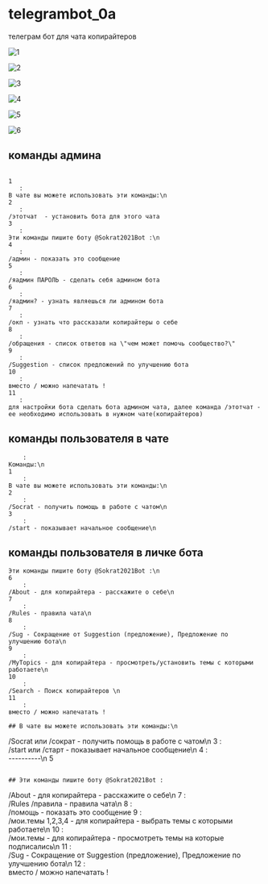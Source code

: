 
# telegrambot_0a
 телеграм бот для чата копирайтеров  
  

![1](https://github.com/s2023alek/telegrambot_0a/blob/69ef89a8b226e84a888367c0ad7bfbb8cd6c834e/README/Screenshot_1.png)

![2](https://github.com/s2023alek/telegrambot_0a/blob/69ef89a8b226e84a888367c0ad7bfbb8cd6c834e/README/Screenshot_2.png)

![3](https://github.com/s2023alek/telegrambot_0a/blob/69ef89a8b226e84a888367c0ad7bfbb8cd6c834e/README/Screenshot_3.png)

![4](https://github.com/s2023alek/telegrambot_0a/blob/69ef89a8b226e84a888367c0ad7bfbb8cd6c834e/README/Screenshot_4.png)

![5](https://github.com/s2023alek/telegrambot_0a/blob/69ef89a8b226e84a888367c0ad7bfbb8cd6c834e/README/Screenshot_5.png)

![6](https://github.com/s2023alek/telegrambot_0a/blob/69ef89a8b226e84a888367c0ad7bfbb8cd6c834e/README/Screenshot_6.png)




## команды админа

 ```

1
	:	
В чате вы можете использовать эти команды:\n
2
	:	
/этотчат  - установить бота для этого чата
3
	:	
Эти команды пишите боту @Sokrat2021Bot :\n
4
	:	
/админ - показать это сообщение
5
	:	
/яадмин ПАРОЛЬ - сделать себя админом бота
6
	:	
/яадмин? - узнать являешься ли админом бота
7
	:	
/окп - узнать что рассказали копирайтеры о себе
8
	:	
/обращения - список ответов на \"чем может помочь сообщество?\"
9
	:	
/Suggestion - список предложений по улучшению бота
10
	:	
вместо / можно напечатать !
11
	:	
для настройки бота сделать бота админом чата, далее команда /этотчат - ее необходимо использовать в нужном чате(копирайтеров)
```


## команды пользователя в чате
		
```
	:	
Команды:\n
1
	:	
В чате вы можете использовать эти команды:\n
2
	:	
/Socrat - получить помощь в работе с чатом\n
3
	:	
/start - показывает начальное сообщение\n
```

## команды пользователя в личке бота

```
Эти команды пишите боту @Sokrat2021Bot :\n
6
	:	
/About - для копирайтера - расскажите о себе\n
7
	:	
/Rules - правила чата\n
8
	:	
/Sug - Сокращение от Suggestion (предложение), Предложение по улучшению бота\n
9
	:	
/MyTopics - для копирайтера - просмотреть/установить темы с которыми работаете\n
10
	:	
/Search - Поиск копирайтеров \n
11
	:	
вместо / можно напечатать !

## В чате вы можете использовать эти команды:\n

```
/Socrat или /сократ - получить помощь в работе с чатом\n
3
	:	
/start или /старт - показывает начальное сообщение\n
4
	:	
----------\n
5
```

## Эти команды пишите боту @Sokrat2021Bot :

```
/About - для копирайтера - расскажите о себе\n
7
	:	
/Rules /правила - правила чата\n
8
	:	
/помощь - показать это сообщение
9
	:	
/мои.темы 1,2,3,4 - для копирайтера - выбрать темы с которыми работаете\n
10
	:	
/мои.темы - для копирайтера - просмотреть темы на которые подписались\n
11
	:	
/Sug - Сокращение от Suggestion (предложение), Предложение по улучшению бота\n
12
	:	
вместо / можно напечатать !
```

